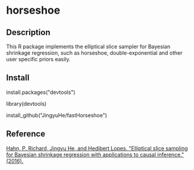 # horseshoe
## Description
This R package implements the elliptical slice sampler for Bayesian shrinkage regression, such as horseshoe, double-exponential and other user specific priors easily.

## Install
install.packages("devtools")

library(devtools)

install_github("JingyuHe/fastHorseshoe")


## Reference
[Hahn, P. Richard, Jingyu He, and Hedibert Lopes. "Elliptical slice sampling for Bayesian shrinkage regression with applications to causal inference." (2016).](http://jingyuhe.com/files/slice.pdf)

